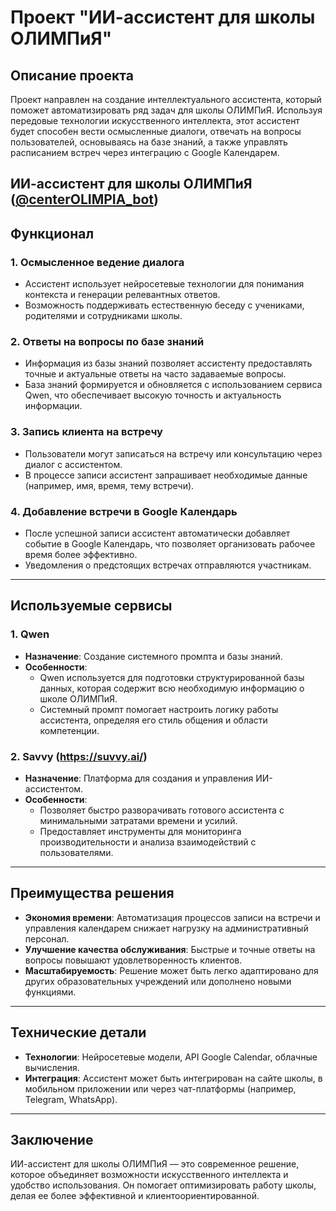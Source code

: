 # Проект "ИИ-ассистент для школы ОЛИМПиЯ"

## Описание проекта

Проект направлен на создание интеллектуального ассистента, который поможет автоматизировать ряд задач для школы ОЛИМПиЯ. Используя передовые технологии искусственного интеллекта, этот ассистент будет способен вести осмысленные диалоги, отвечать на вопросы пользователей, основываясь на базе знаний, а также управлять расписанием встреч через интеграцию с Google Календарем.

**ИИ-ассистент для школы ОЛИМПиЯ ([@centerOLIMPIA_bot](https://t.me/centerOLIMPIA_bot))**
---

## Функционал

### 1. **Осмысленное ведение диалога**
   - Ассистент использует нейросетевые технологии для понимания контекста и генерации релевантных ответов.
   - Возможность поддерживать естественную беседу с учениками, родителями и сотрудниками школы.

### 2. **Ответы на вопросы по базе знаний**
   - Информация из базы знаний позволяет ассистенту предоставлять точные и актуальные ответы на часто задаваемые вопросы.
   - База знаний формируется и обновляется с использованием сервиса Qwen, что обеспечивает высокую точность и актуальность информации.

### 3. **Запись клиента на встречу**
   - Пользователи могут записаться на встречу или консультацию через диалог с ассистентом.
   - В процессе записи ассистент запрашивает необходимые данные (например, имя, время, тему встречи).

### 4. **Добавление встречи в Google Календарь**
   - После успешной записи ассистент автоматически добавляет событие в Google Календарь, что позволяет организовать рабочее время более эффективно.
   - Уведомления о предстоящих встречах отправляются участникам.

---

## Используемые сервисы

### 1. **Qwen**
   - **Назначение**: Создание системного промпта и базы знаний.
   - **Особенности**: 
     - Qwen используется для подготовки структурированной базы данных, которая содержит всю необходимую информацию о школе ОЛИМПиЯ.
     - Системный промпт помогает настроить логику работы ассистента, определяя его стиль общения и области компетенции.

### 2. **Savvy (https://suvvy.ai/)**
   - **Назначение**: Платформа для создания и управления ИИ-ассистентом.
   - **Особенности**:
     - Позволяет быстро разворачивать готового ассистента с минимальными затратами времени и усилий.
     - Предоставляет инструменты для мониторинга производительности и анализа взаимодействий с пользователями.

---

## Преимущества решения

- **Экономия времени**: Автоматизация процессов записи на встречи и управления календарем снижает нагрузку на административный персонал.
- **Улучшение качества обслуживания**: Быстрые и точные ответы на вопросы повышают удовлетворенность клиентов.
- **Масштабируемость**: Решение может быть легко адаптировано для других образовательных учреждений или дополнено новыми функциями.

---

## Технические детали

- **Технологии**: Нейросетевые модели, API Google Calendar, облачные вычисления.
- **Интеграция**: Ассистент может быть интегрирован на сайте школы, в мобильном приложении или через чат-платформы (например, Telegram, WhatsApp).

---

## Заключение

ИИ-ассистент для школы ОЛИМПиЯ — это современное решение, которое объединяет возможности искусственного интеллекта и удобство использования. Он помогает оптимизировать работу школы, делая ее более эффективной и клиентоориентированной. 


